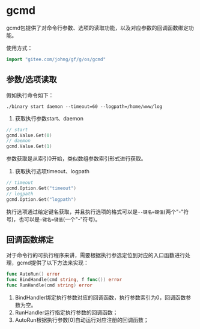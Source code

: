 # gcmd

gcmd包提供了对命令行参数、选项的读取功能，以及对应参数的回调函数绑定功能。

使用方式：
```go
import "gitee.com/johng/gf/g/os/gcmd"
```

## 参数/选项读取

假如执行命令如下：
```
./binary start daemon --timeout=60 --logpath=/home/www/log
```
1. 获取执行参数start、daemon
```go
// start
gcmd.Value.Get(0)
// daemon
gcmd.Value.Get(1)
```

参数获取是从索引0开始，类似数组参数索引形式进行获取。

1. 获取执行选项timeout、logpath
```go
// timeout
gcmd.Option.Get("timeout")
// logpath
gcmd.Option.Get("logpath")
```

执行选项通过给定键名获取，并且执行选项的格式可以是```--键名=键值```(两个"-"符号)，也可以是```-键名=键值```(一个"-"符号)。


## 回调函数绑定

对于命令行的可执行程序来讲，需要根据执行参选定位到对应的入口函数进行处理，gcmd提供了以下方法来实现：
```go
func AutoRun() error
func BindHandle(cmd string, f func()) error
func RunHandle(cmd string) error
```

1. BindHandler绑定执行参数对应的回调函数，执行参数索引为0，回调函数参数为空。
2. RunHandler运行指定执行参数的回调函数；
3. AutoRun根据执行参数[0]自动运行对应注册的回调函数； 










